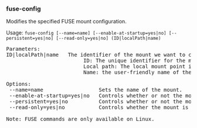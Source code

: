 ### fuse-config
Modifies the specified FUSE mount configuration.

Usage: `fuse-config [--name=name] [--enable-at-startup=yes|no] [--persistent=yes|no] [--read-only=yes|no] (ID|localPath|name)`
<pre>
Parameters:
ID|localPath|name   The identifier of the mount we want to configure. It can be one of the following:
                         ID: The unique identifier for the mount.
                         Local path: The local mount point in the filesystem.
                         Name: the user-friendly name of the mount, set when it was added or by fuse-config.

Options:
 --name=name                  Sets the name of the mount.
 --enable-at-startup=yes|no   Controls whether or not the mount should be enabled automatically on startup.
 --persistent=yes|no          Controls whether or not the mount is saved across restarts.
 --read-only=yes|no           Controls whether the mount is read-only or writable.

Note: FUSE commands are only available on Linux.
</pre>
